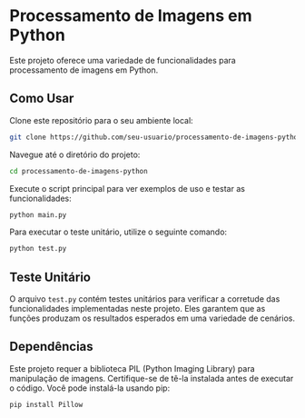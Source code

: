 # Processamento de Imagens em Python

Este projeto oferece uma variedade de funcionalidades para processamento de imagens em Python.

## Como Usar

Clone este repositório para o seu ambiente local:

```bash
git clone https://github.com/seu-usuario/processamento-de-imagens-python.git
```

Navegue até o diretório do projeto:

```bash
cd processamento-de-imagens-python
```

Execute o script principal para ver exemplos de uso e testar as funcionalidades:

```bash
python main.py
```

Para executar o teste unitário, utilize o seguinte comando:

```bash
python test.py
```

## Teste Unitário

O arquivo `test.py` contém testes unitários para verificar a corretude das funcionalidades implementadas neste projeto. Eles garantem que as funções produzam os resultados esperados em uma variedade de cenários.

## Dependências

Este projeto requer a biblioteca PIL (Python Imaging Library) para manipulação de imagens. Certifique-se de tê-la instalada antes de executar o código. Você pode instalá-la usando pip:

```bash
pip install Pillow
```

